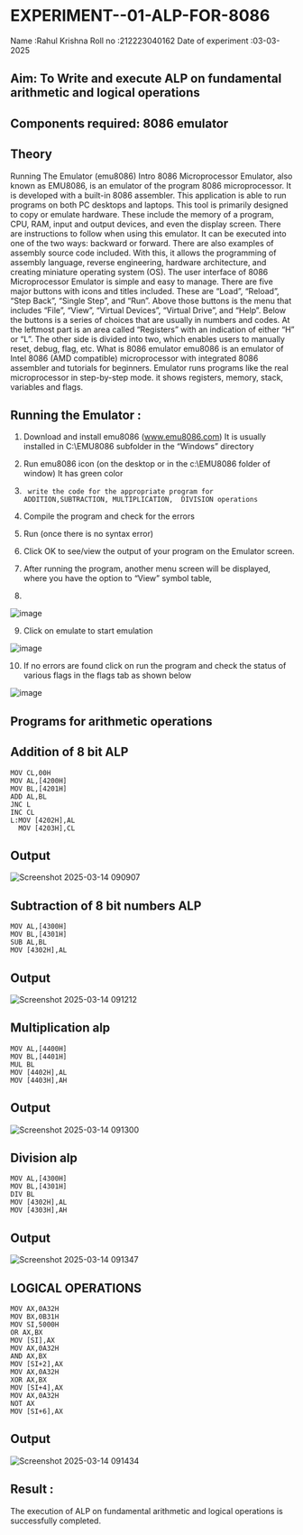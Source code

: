 # EXPERIMENT--01-ALP-FOR-8086
Name :Rahul Krishna
Roll no :212223040162
Date of experiment :03-03-2025





## Aim: To Write and execute ALP on fundamental arithmetic and logical operations
## Components required: 8086  emulator 
## Theory 
Running The Emulator (emu8086) Intro 8086 Microprocessor Emulator, also known as EMU8086, is an emulator of the program 8086 microprocessor. It is developed with a built-in 8086 assembler. This application is able to run programs on both PC desktops and laptops. This tool is primarily designed to copy or emulate hardware. These include the memory of a program, CPU, RAM, input and output devices, and even the display screen. There are instructions to follow when using this emulator. It can be executed into one of the two ways: backward or forward. There are also examples of assembly source code included. With this, it allows the programming of assembly language, reverse engineering, hardware architecture, and creating miniature operating system (OS). The user interface of 8086 Microprocessor Emulator is simple and easy to manage. There are five major buttons with icons and titles included. These are “Load”, “Reload”, “Step Back”, “Single Step”, and “Run”. Above those buttons is the menu that includes “File”, “View”, “Virtual Devices”, “Virtual Drive”, and “Help”. Below the buttons is a series of choices that are usually in numbers and codes. At the leftmost part is an area called “Registers” with an indication of either “H” or “L”. The other side is divided into two, which enables users to manually reset, debug, flag, etc. What is 8086 emulator emu8086 is an emulator of Intel 8086 (AMD compatible) microprocessor with integrated 8086 assembler and tutorials for beginners. Emulator runs programs like the real microprocessor in step-by-step mode. it shows registers, memory, stack, variables and flags.


 ## Running the Emulator :
1.	Download and install emu8086 (www.emu8086.com) It is usually installed in C:\EMU8086 subfolder in the “Windows” directory
2.	  Run  emu8086 icon (on the desktop or in the c:\EMU8086 folder of window) It has green color 
 
 
3.		write the code for the appropriate program for ADDITION,SUBTRACTION, MULTIPLICATION,  DIVISION operations 

4.	 Compile the program and check for the errors 
5.	Run (once there is no syntax error) 

6.	Click OK to see/view the output of your program on the Emulator screen. 


7.	After running the program, another menu screen will be displayed, where you have the option to “View” symbol table,
8.	 


![image](https://user-images.githubusercontent.com/36288975/189273263-d65baae9-4b8f-4723-afb3-c0ffa4052b04.png)











9.	Click on emulate to start emulation 








![image](https://user-images.githubusercontent.com/36288975/189273273-9bb36ec1-e2e8-4892-8d35-37707332bfdc.png)








10.	If no errors are found click on run the program and check the status of various flags in the flags tab as shown below 






![image](https://user-images.githubusercontent.com/36288975/189273277-113a2a33-4a40-4ff8-95a5-ecd3a1f504fe.png)







## Programs for arithmetic  operations

## Addition  of 8 bit ALP 

```
MOV CL,00H
MOV AL,[4200H]
MOV BL,[4201H]
ADD AL,BL
JNC L
INC CL
L:MOV [4202H],AL
  MOV [4203H],CL
```

## Output  
![Screenshot 2025-03-14 090907](https://github.com/user-attachments/assets/8cecc530-ca58-4367-85d5-e762b3959e44)

## Subtraction   of 8 bit numbers  ALP 
 ```
MOV AL,[4300H]
MOV BL,[4301H]
SUB AL,BL
MOV [4302H],AL
```
## Output  

![Screenshot 2025-03-14 091212](https://github.com/user-attachments/assets/0711b920-6ab8-4d13-b614-87d6a95f8d35)

## Multiplication alp 
```
MOV AL,[4400H]
MOV BL,[4401H]
MUL BL
MOV [4402H],AL
MOV [4403H],AH
```
## Output  

![Screenshot 2025-03-14 091300](https://github.com/user-attachments/assets/1d20d9b0-7110-421d-ac73-187aad7c3af7)

## Division alp 
```
MOV AL,[4300H]
MOV BL,[4301H]
DIV BL
MOV [4302H],AL
MOV [4303H],AH
```
## Output  

![Screenshot 2025-03-14 091347](https://github.com/user-attachments/assets/d72ed47e-29fc-4590-9a6f-e4a2ef1ad3d9)

## LOGICAL OPERATIONS
```
MOV AX,0A32H
MOV BX,0B31H
MOV SI,5000H
OR AX,BX
MOV [SI],AX
MOV AX,0A32H
AND AX,BX
MOV [SI+2],AX
MOV AX,0A32H
XOR AX,BX
MOV [SI+4],AX 
MOV AX,0A32H
NOT AX
MOV [SI+6],AX
```

## Output

![Screenshot 2025-03-14 091434](https://github.com/user-attachments/assets/18c0d99a-f108-4a13-85e9-2cfec13f3c24)

## Result :
The execution of ALP on fundamental arithmetic and logical operations is successfully completed.






